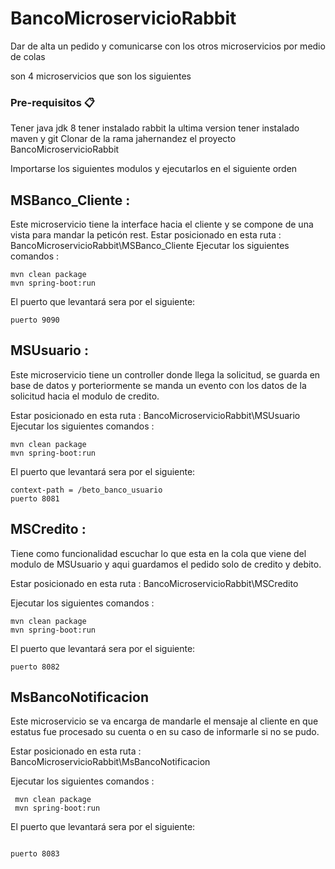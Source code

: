 # BancoMicroservicioRabbit
Dar de alta un pedido y comunicarse con los otros microservicios por medio de colas


son 4 microservicios que son los siguientes

### Pre-requisitos 📋
Tener java jdk 8
tener instalado rabbit la ultima version
tener instalado maven y git
Clonar de la rama jahernandez el proyecto BancoMicroservicioRabbit

Importarse los siguientes modulos y ejecutarlos en el siguiente orden

## MSBanco_Cliente : 
Este microservicio tiene la interface hacia el cliente y se compone de una vista para mandar la peticón rest.
Estar posicionado en esta ruta : BancoMicroservicioRabbit\MSBanco_Cliente
Ejecutar los siguientes comandos :
  ```
  mvn clean package
  mvn spring-boot:run
  ``` 
  
  El puerto que levantará sera por el siguiente:
  
   ```
   puerto 9090
   
   ```
  
## MSUsuario : 
Este microservicio tiene un controller donde llega la solicitud, se guarda en base de datos y porteriormente se manda un evento con los datos de la solicitud hacia el modulo de credito.

Estar posicionado en esta ruta : BancoMicroservicioRabbit\MSUsuario
Ejecutar los siguientes comandos : 
  ```
  mvn clean package
  mvn spring-boot:run
  ``` 

  El puerto que levantará sera por el siguiente:
  
   ```
   context-path = /beto_banco_usuario
   puerto 8081
   ```
## MSCredito : 
Tiene como funcionalidad escuchar lo que esta en la cola que viene del modulo de MSUsuario y aqui guardamos el pedido solo de credito y debito.

Estar posicionado en esta ruta : BancoMicroservicioRabbit\MSCredito

Ejecutar los siguientes comandos :
  ```
  mvn clean package
  mvn spring-boot:run
  ``` 

  El puerto que levantará sera por el siguiente:
  
   ```
   puerto 8082
   ```

## MsBancoNotificacion 
Este microservicio se va encarga de mandarle el mensaje al cliente en que estatus fue procesado su cuenta o en su caso de informarle 
si no se pudo.

Estar posicionado en esta ruta : BancoMicroservicioRabbit\MsBancoNotificacion

Ejecutar los siguientes comandos :
 ```
  mvn clean package
  mvn spring-boot:run
  ``` 

  El puerto que levantará sera por el siguiente:
  
   ```
   
   puerto 8083
   ```

